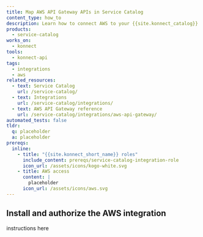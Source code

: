 ```yaml
---
title: Map AWS API Gateway APIs in Service Catalog
content_type: how_to
description: Learn how to connect AWS to your {{site.konnect_catalog}} service in {{site.konnect_short_name}} and map APIs from API Gateway.
products:
  - service-catalog
works_on:
  - konnect
tools:
  - konnect-api
tags:
  - integrations
  - aws
related_resources:
  - text: Service Catalog
    url: /service-catalog/
  - text: Integrations
    url: /service-catalog/integrations/
  - text: AWS API Gateway reference
    url: /service-catalog/integrations/aws-api-gateway/
automated_tests: false
tldr:
  q: placeholder
  a: placeholder
prereqs:
  inline:
    - title: "{{site.konnect_short_name}} roles"
      include_content: prereqs/service-catalog-integration-role
      icon_url: /assets/icons/kogo-white.svg
    - title: AWS access
      content: |
        placeholder
      icon_url: /assets/icons/aws.svg
---
```


## Install and authorize the AWS integration

instructions here